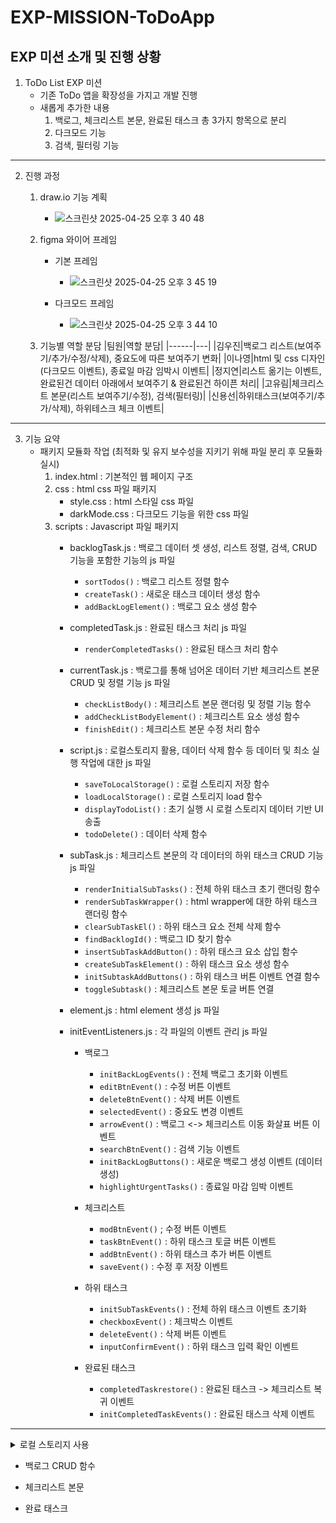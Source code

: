 # EXP-MISSION-ToDoApp

## EXP 미션 소개 및 진행 상황
1. ToDo List EXP 미션
   - 기존 ToDo 앱을 확장성을 가지고 개발 진행
   - 새롭게 추가한 내용
     1) 백로그, 체크리스트 본문, 완료된 태스크 총 3가지 항목으로 분리
     2) 다크모드 기능
     3) 검색, 필터링 기능
---
2. 진행 과정
   1) draw.io 기능 계획
      - ![스크린샷 2025-04-25 오후 3 40 48](https://github.com/user-attachments/assets/d7b838d5-3345-4af3-b09a-b55287844f4a)
   2) figma 와이어 프레임
      - 기본 프레임
         - ![스크린샷 2025-04-25 오후 3 45 19](https://github.com/user-attachments/assets/6be56e41-bb3e-470c-8906-3e4d26ba3687)

      - 다크모드 프레임
         - ![스크린샷 2025-04-25 오후 3 44 10](https://github.com/user-attachments/assets/3fadfb7f-8c18-4088-8f1a-f068be1ccae8)

   3) 기능별 역할 분담
      |팀원|역할 분담|
      |------|---|
      |김우진|백로그 리스트(보여주기/추가/수정/삭제), 중요도에 따른 보여주기 변화|
      |이나영|html 및 css 디자인(다크모드 이벤트), 종료일 마감 임박시 이벤트|
      |정지연|리스트 옮기는 이벤트, 완료된건 데이터 아래에서 보여주기 & 완료된건 하이픈 처리|
      |고유림|체크리스트 본문(리스트 보여주기/수정), 검색(필터링)|
      |신용선|하위태스크(보여주기/추가/삭제), 하위테스크 체크 이벤트|
---
3. 기능 요약
    - 패키지 모듈화 작업 (최적화 및 유지 보수성을 지키기 위해 파일 분리 후 모듈화 실시)
         1. index.html : 기본적인 웹 페이지 구조
         2. css : html css 파일 패키지
            - style.css : html 스타일 css 파일
            - darkMode.css : 다크모드 기능을 위한 css 파일
         3. scripts : Javascript 파일 패키지
            - backlogTask.js : 백로그 데이터 셋 생성, 리스트 정렬, 검색, CRUD 기능을 포함한 기능의 js 파일
               - ```sortTodos()``` : 백로그 리스트 정렬 함수
               - ```createTask()``` : 새로운 태스크 데이터 생성 함수
               - ```addBackLogElement()``` : 백로그 요소 생성 함수

            - completedTask.js : 완료된 태스크 처리 js 파일
               - ```renderCompletedTasks()``` : 완료된 태스크 처리 함수

            - currentTask.js : 백로그를 통해 넘어온 데이터 기반 체크리스트 본문 CRUD 및 정렬 기능 js 파일
               - ```checkListBody()``` : 체크리스트 본문 랜더링 및 정렬 기능 함수
               - ```addCheckListBodyElement()``` : 체크리스트 요소 생성 함수
               - ```finishEdit()``` : 체크리스트 본문 수정 처리 함수
                  
            - script.js : 로컬스토리지 활용, 데이터 삭제 함수 등 데이터 및 최소 실행 작업에 대한 js 파일
               - ```saveToLocalStorage()``` : 로컬 스토리지 저장 함수
               - ```loadLocalStorage()``` : 로컬 스토리지 load 함수
               - ```displayTodoList()``` : 초기 실행 시 로컬 스토리지 데이터 기반 UI 송출
               - ```todoDelete()``` : 데이터 삭제 함수
                  
            - subTask.js : 체크리스트 본문의 각 데이터의 하위 태스크 CRUD 기능 js 파일
               - ```renderInitialSubTasks()``` : 전체 하위 태스크 초기 랜더링 함수
               - ```renderSubTaskWrapper()``` : html wrapper에 대한 하위 태스크 랜더링 함수
               - ```clearSubTaskEl()``` : 하위 태스크 요소 전체 삭제 함수
               - ```findBacklogId()``` : 백로그 ID 찾기 함수
               - ```insertSubTaskAddButton()``` : 하위 태스크 요소 삽입 함수
               - ```createSubTaskElement()``` : 하위 태스크 요소 생성 함수
               - ```initSubtaskAddButtons()``` : 하위 태스크 버튼 이벤트 연결 함수
               - ```toggleSubtask()``` : 체크리스트 본문 토글 버튼 연결

            - element.js : html element 생성 js 파일
            - initEventListeners.js : 각 파일의 이벤트 관리 js 파일 
               - 백로그 
                  - ```initBackLogEvents()``` : 전체 백로그 초기화 이벤트
                  - ```editBtnEvent()``` : 수정 버튼 이벤트
                  - ```deleteBtnEvent()``` : 삭제 버튼 이벤트
                  - ```selectedEvent()``` : 중요도 변경 이벤트
                  - ```arrowEvent()``` : 백로그 <-> 체크리스트 이동 화살표 버튼 이벤트
                  - ```searchBtnEvent()``` : 검색 기능 이벤트
                  - ```initBackLogButtons()``` : 새로운 백로그 생성 이벤트 (데이터 생성)
                  - ```highlightUrgentTasks()``` : 종료일 마감 임박 이벤트
                    
               - 체크리스트
                  - ```modBtnEvent()``` ; 수정 버튼 이벤트
                  - ```taskBtnEvent()``` : 하위 태스크 토글 버튼 이벤트
                  - ```addBtnEvent()``` : 하위 태스크 추가 버튼 이벤트
                  - ```saveEvent()``` : 수정 후 저장 이벤트

              - 하위 태스크
                 - ```initSubTaskEvents()``` : 전체 하위 태스크 이벤트 초기화
                 - ```checkboxEvent()``` : 체크박스 이벤트
                 - ```deleteEvent()``` : 삭제 버튼 이벤트
                 - ```inputConfirmEvent()``` : 하위 태스크 입력 확인 이벤트
             
              - 완료된 태스크
                 - ```completedTaskrestore()``` : 완료된 태스크 -> 체크리스트 복귀 이벤트
                 - ```initCompletedTaskEvents()``` : 완료된 태스크 삭제 이벤트

---
   <details>
   <summary>로컬 스토리지 사용</summary>
      
   ```javascript
   // localStorage에 List 저장
   const saveToLocalStorage = () => {
     localStorage.setItem("todoList", JSON.stringify(todos));
   };
   
   // 리로드 했을 시 localStorage에 todoList 가 있다면 불러와서 JSON 형태로 만든 후 todos 에 초기화
   const loadLocalStorage = () => {
     const data = localStorage.getItem("todoList");
     console.log(JSON.parse(data));
     if (data) {
       todos = JSON.parse(data);
     }
   };
   
   // 처음 로드 되었을 때 localStorage 를 확인 후 있다면 todoList를 생성
   const displayTodoList = () => {
     loadLocalStorage();
     sortTodos();
     highlightUrgentTasks();
   };
   ```
</details>
   

   

   - 백로그 CRUD 함수
   - 체크리스트 본문
     
   - 완료 태스크
     



      
   



